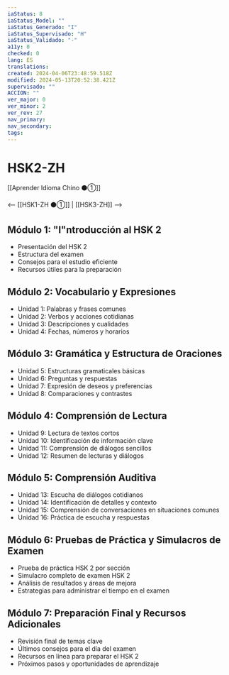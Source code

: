```yaml
---
iaStatus: 8
iaStatus_Model: ""
iaStatus_Generado: "I"
iaStatus_Supervisado: "H"
iaStatus_Validado: "-"
a11y: 0
checked: 0
lang: ES
translations: 
created: 2024-04-06T23:48:59.518Z
modified: 2024-05-13T20:52:38.421Z
supervisado: ""
ACCION: ""
ver_major: 0
ver_minor: 2
ver_rev: 27
nav_primary: 
nav_secondary: 
tags:
---
```

# HSK2-ZH

[[Aprender Idioma Chino ⚫①]]

<-- [[HSK1-ZH ⚫①]] |  [[HSK3-ZH]]  -->

## Módulo 1: "I"ntroducción al HSK 2

- Presentación del HSK 2
- Estructura del examen
- Consejos para el estudio eficiente
- Recursos útiles para la preparación

## Módulo 2: Vocabulario y Expresiones

- Unidad 1: Palabras y frases comunes
- Unidad 2: Verbos y acciones cotidianas
- Unidad 3: Descripciones y cualidades
- Unidad 4: Fechas, números y horarios

## Módulo 3: Gramática y Estructura de Oraciones

- Unidad 5: Estructuras gramaticales básicas
- Unidad 6: Preguntas y respuestas
- Unidad 7: Expresión de deseos y preferencias
- Unidad 8: Comparaciones y contrastes

## Módulo 4: Comprensión de Lectura

- Unidad 9: Lectura de textos cortos
- Unidad 10: Identificación de información clave
- Unidad 11: Comprensión de diálogos sencillos
- Unidad 12: Resumen de lecturas y diálogos

## Módulo 5: Comprensión Auditiva

- Unidad 13: Escucha de diálogos cotidianos
- Unidad 14: Identificación de detalles y contexto
- Unidad 15: Comprensión de conversaciones en situaciones comunes
- Unidad 16: Práctica de escucha y respuestas

## Módulo 6: Pruebas de Práctica y Simulacros de Examen

- Prueba de práctica HSK 2 por sección
- Simulacro completo de examen HSK 2
- Análisis de resultados y áreas de mejora
- Estrategias para administrar el tiempo en el examen

## Módulo 7: Preparación Final y Recursos Adicionales

- Revisión final de temas clave
- Últimos consejos para el día del examen
- Recursos en línea para preparar el HSK 2
- Próximos pasos y oportunidades de aprendizaje
